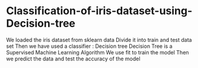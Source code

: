 # Classification-of-iris-dataset-using-Decision-tree
We loaded the iris dataset from sklearn data
Divide it into train and test data set
Then we have used a classifier : Decision tree
Decision Tree is a Supervised Machine Learning Algorithm
We use fit to train the model
Then we predict the data and test the accuracy of the model
